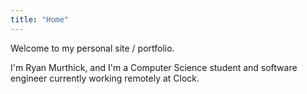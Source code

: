 ```yaml
---
title: "Home"
---
```


Welcome to my personal site / portfolio.

I'm Ryan Murthick, and I'm a Computer Science student and software engineer currently 
working remotely at Clock.